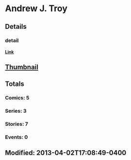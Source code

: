 # Andrew J. Troy 
## Details
### detail
#### [Link](http://marvel.com/comics/creators/11453/andrew_j_troy?utm_campaign=apiRef&utm_source=225578a89fc76f3d20fbffda5d17a88d)
## [Thumbnail](http://i.annihil.us/u/prod/marvel/i/mg/b/40/image_not_available.jpg)
## Totals
### Comics: 5
### Series: 3
### Stories: 7
### Events: 0
## Modified: 2013-04-02T17:08:49-0400